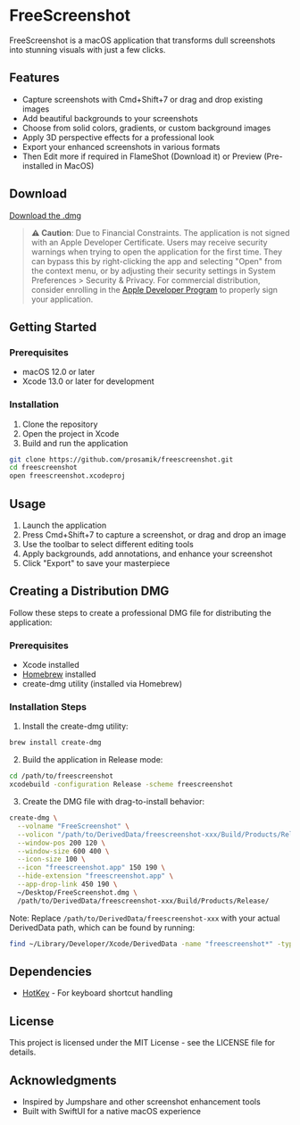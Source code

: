 # FreeScreenshot

FreeScreenshot is a macOS application that transforms dull screenshots into stunning visuals with just a few clicks.

## Features

- Capture screenshots with Cmd+Shift+7 or drag and drop existing images
- Add beautiful backgrounds to your screenshots
- Choose from solid colors, gradients, or custom background images
- Apply 3D perspective effects for a professional look
- Export your enhanced screenshots in various formats
- Then Edit more if required in FlameShot (Download it) or Preview (Pre-installed in MacOS)

## Download 

[Download the .dmg](FreeScreenshot.dmg) 

> **⚠️ Caution**: Due to Financial Constraints. The application is not signed with an Apple Developer Certificate. Users may receive security warnings when trying to open the application for the first time. They can bypass this by right-clicking the app and selecting "Open" from the context menu, or by adjusting their security settings in System Preferences > Security & Privacy. For commercial distribution, consider enrolling in the [Apple Developer Program](https://developer.apple.com/programs/) to properly sign your application.

## Getting Started

### Prerequisites

- macOS 12.0 or later
- Xcode 13.0 or later for development

### Installation

1. Clone the repository
2. Open the project in Xcode
3. Build and run the application

```bash
git clone https://github.com/prosamik/freescreenshot.git
cd freescreenshot
open freescreenshot.xcodeproj
```

## Usage

1. Launch the application
2. Press Cmd+Shift+7 to capture a screenshot, or drag and drop an image
3. Use the toolbar to select different editing tools
4. Apply backgrounds, add annotations, and enhance your screenshot
5. Click "Export" to save your masterpiece

## Creating a Distribution DMG

Follow these steps to create a professional DMG file for distributing the application:

### Prerequisites

- Xcode installed
- [Homebrew](https://brew.sh/) installed
- create-dmg utility (installed via Homebrew)

### Installation Steps

1. Install the create-dmg utility:

```bash
brew install create-dmg
```

2. Build the application in Release mode:

```bash
cd /path/to/freescreenshot
xcodebuild -configuration Release -scheme freescreenshot
```

3. Create the DMG file with drag-to-install behavior:

```bash
create-dmg \
  --volname "FreeScreenshot" \
  --volicon "/path/to/DerivedData/freescreenshot-xxx/Build/Products/Release/freescreenshot.app/Contents/Resources/AppIcon.icns" \
  --window-pos 200 120 \
  --window-size 600 400 \
  --icon-size 100 \
  --icon "freescreenshot.app" 150 190 \
  --hide-extension "freescreenshot.app" \
  --app-drop-link 450 190 \
  ~/Desktop/FreeScreenshot.dmg \
  /path/to/DerivedData/freescreenshot-xxx/Build/Products/Release/
```

Note: Replace `/path/to/DerivedData/freescreenshot-xxx` with your actual DerivedData path, which can be found by running:

```bash
find ~/Library/Developer/Xcode/DerivedData -name "freescreenshot*" -type d
```

## Dependencies

- [HotKey](https://github.com/soffes/HotKey) - For keyboard shortcut handling

## License

This project is licensed under the MIT License - see the LICENSE file for details.

## Acknowledgments

- Inspired by Jumpshare and other screenshot enhancement tools
- Built with SwiftUI for a native macOS experience 